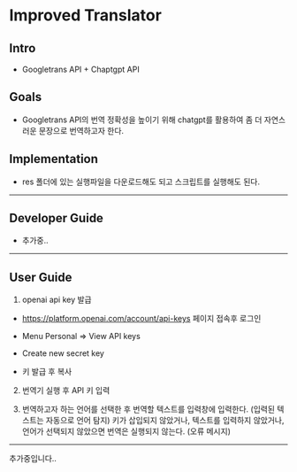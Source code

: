 # Improved Translator

## Intro
- Googletrans API + Chaptgpt API

## Goals
- Googletrans API의 번역 정확성을 높이기 위해 chatgpt를 활용하여 좀 더 자연스러운 문장으로 번역하고자 한다.

## Implementation
- res 폴더에 있는 실행파일을 다운로드해도 되고 스크립트를 실행해도 된다.

---
## Developer Guide
- 추가중..
---

## User Guide
1. openai api key 발급
- https://platform.openai.com/account/api-keys 페이지 접속후 로그인

- Menu Personal => View API keys
- Create new secret key

- 키 발급 후 복사

2. 번역기 실행 후 API 키 입력
  
3. 번역하고자 하는 언어를 선택한 후 번역할 텍스트를 입력창에 입력한다. (입력된 텍스트는 자동으로 언어 탐지)
  키가 삽입되지 않았거나, 텍스트를 입력하지 않았거나, 언어가 선택되지 않았으면 번역은 실행되지 않는다. (오류 메시지) 

---

추가중입니다..
